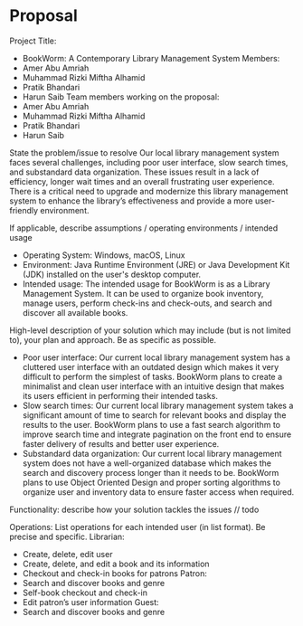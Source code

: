 # Proposal

Project Title:
 - BookWorm: A Contemporary Library Management System
Members: 
 - Amer Abu Amriah
 - Muhammad Rizki Miftha Alhamid
 - Pratik Bhandari
 - Harun Saib
Team members working on the proposal:
 - Amer Abu Amriah
 - Muhammad Rizki Miftha Alhamid
 - Pratik Bhandari
 - Harun Saib
  
State the problem/issue to resolve 
  Our local library management system faces several challenges, including poor user interface, slow search times, and substandard data organization. These issues result in a lack of efficiency, longer wait times and an overall frustrating user experience. There is a critical need to upgrade and modernize this library management system to enhance the library’s effectiveness and provide a more user-friendly environment. 
  
If applicable, describe assumptions / operating environments / intended usage 
 - Operating System: Windows, macOS, Linux
 - Environment: Java Runtime Environment (JRE) or Java Development Kit (JDK) installed on the user's desktop computer.
 - Intended usage: The intended usage for BookWorm is as a Library Management System. It can be used to organize book inventory, manage users, perform check-ins and check-outs, and search and discover all available books.
  
High-level description of your solution which may include (but is not limited to), your plan and approach.  Be as specific as possible. 
 - Poor user interface: Our current local library management system has a cluttered user interface with an outdated design which makes it very difficult to perform the simplest of tasks. BookWorm plans to create a minimalist and clean user interface with an intuitive design that makes its users efficient in performing their intended tasks.
 - Slow search times: Our current local library management system takes a significant amount of time to search for relevant books and display the results to the user. BookWorm plans to use a fast search algorithm to improve search time and integrate pagination on the front end to ensure faster delivery of results and better user experience. 
 - Substandard data organization: Our current local library management system does not have a well-organized database which makes the search and discovery process longer than it needs to be. BookWorm plans to use Object Oriented Design and proper sorting algorithms to organize user and inventory data to ensure faster access when required. 


Functionality: describe how your solution tackles the issues 
// todo

Operations: List operations for each intended user (in list format).  Be precise and specific. 
Librarian:
 - Create, delete, edit user
 - Create, delete, and edit a book and its information
 - Checkout and check-in books for patrons
Patron:
 - Search and discover books and genre
 - Self-book checkout and check-in
 - Edit patron’s user information
Guest:
 - Search and discover books and genre
